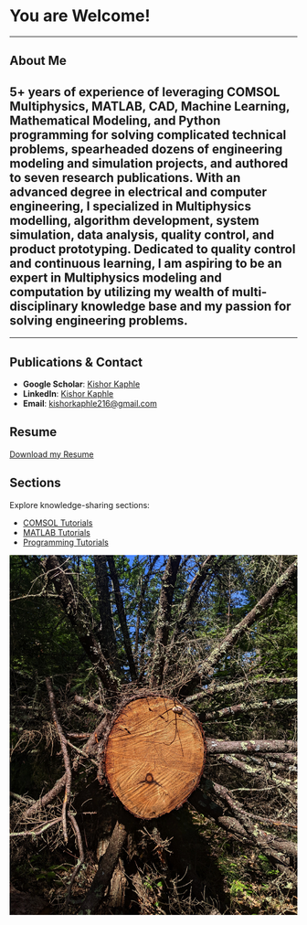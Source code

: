 # You are Welcome!

---

## About Me

## 5+ years of experience of leveraging COMSOL Multiphysics, MATLAB, CAD, Machine Learning, Mathematical Modeling, and Python programming for solving complicated technical problems, spearheaded dozens of engineering modeling and simulation projects, and authored to seven research publications. With an advanced degree in electrical and computer engineering, I specialized in Multiphysics modelling, algorithm development, system simulation, data analysis, quality control, and product prototyping. Dedicated to quality control and continuous learning, I am aspiring to be an expert in Multiphysics modeling and computation by utilizing my wealth of multi-disciplinary knowledge base and my passion for solving engineering problems.
---
## Publications & Contact

- **Google Scholar**: [Kishor Kaphle](https://scholar.google.com)
- **LinkedIn**: [Kishor Kaphle](https://www.linkedin.com/in/kishorkaphle/)
- **Email**: kishorkaphle216@gmail.com

## Resume
[Download my Resume](https://github.com/KishorKaphle/kishorkaphle.github.io/blob/main/KishorKaphle_Resume2025.pdf)


## Sections
Explore knowledge-sharing sections:
- [COMSOL Tutorials](comsol.md)
- [MATLAB Tutorials](matlab.md)
- [Programming Tutorials](programming.md)

![Abstract](20220804_211143000_iOS.jpg)




